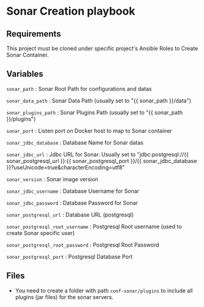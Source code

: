 # Sonar Creation playbook #


## Requirements

This project must be cloned under specific project's Ansible Roles to Create Sonar Container.

## Variables

`sonar_path` : Sonar Root Path for configurations and datas

`sonar_data_path` : Sonar Data Path (usually set to "{{ sonar_path }}/data")

`sonar_plugins_path` : Sonar Plugins Path (usually set to "{{ sonar_path }}/plugins")

`sonar_port` : Listen port on Docker host to map to Sonar container

`sonar_jdbc_database` : Database Name for Sonar datas

`sonar_jdbc_url` : Jdbc URL for Sonar. Usually set to "jdbc:postgresql://{{ sonar_postgresql_url }}:{{ sonar_postgresql_port }}/{{ sonar_jdbc_database }}?useUnicode=true&characterEncoding=utf8"

`sonar_version` : Sonar image version

`sonar_jdbc_username` : Database Username for Sonar

`sonar_jdbc_password` : Database Password for Sonar

`sonar_postgresql_url` : Database URL (postgresql)

`sonar_postgresql_root_username` : Postgresql Root username (used to create Sonar specific user)

`sonar_postgresql_root_password` : Postgresql Root Password

`sonar_postgresql_port` : Postgresql Database Port


## Files

* You need to create a folder with path `conf-sonar/plugins` to include all plugins (jar files) for the sonar servers.
